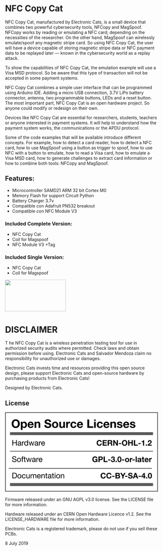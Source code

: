 # NFC Copy Cat

NFC Copy Cat, manufactured by Electronic Cats, is a small device that combines two powerful cybersecurity tools, NFCopy and MagSpoof. NFCopy works by reading or emulating a NFC card; depending on the necessities of the researcher. On the other hand, MagSpoof can wirelessly emulate/spoof any magnetic stripe card. So using NFC Copy Cat, the user will have a device capable of storing magnetic stripe data or NFC payment data to be replayed later — known in the cybersecurity world as a replay attack. 

To show the capabilities of NFC Copy Cat, the emulation example will use a Visa MSD protocol. So be aware that this type of transaction will not be accepted in some payment systems.

NFC Copy Cat combines a simple user interface that can be programmed using Arduino IDE. Adding a micro USB connection, 3.7V LiPo battery connector, antenna, two programmable buttons, LEDs and a reset button. The most important part, NFC Copy Cat is an open hardware project. So anyone could modify or redesign on their own.

Devices like NFC Copy Cat are essential for researchers, students, teachers or anyone interested in payment systems. It will help to understand how the payment system works, the communications or the APDU protocol. 

Some of the code examples that will be available introduce different concepts. For example, how to detect a card reader, how to detect a NFC card, how to use MagSpoof using a button as trigger to spoof, how to use NFC with a button to emulate, how to read a Visa card, how to emulate a Visa MSD card, how to generate challenges to extract card information or how to combine both tools: NFCopy and MagSpoof.

## Features:
- Microcontroller SAMD21 ARM 32 bit Cortex M0
- Memory Flash for support Circuit Python
- Battery Charger 3.7v
- Compatible con Adafruit PN532 breakout
- Compatible con NFC Module V3

### Included Complete Version:
- NFC Copy Cat
- Coil for Magspoof
- NFC Module V3 +Tag 
### Included Single Version:
- NFC Copy Cat
- Coil for Magspoof

<a href="https://electroniccats.com/store/nfc-copy-cat/">
  <img src="https://electroniccats.com/wp-content/uploads/badge_store.png" width="200" height="104" />
</a>

# DISCLAIMER
T
he NFC Copy Cat is a wireless penetration testing tool for use in authorized security audits where permitted. Check laws and obtain permission before using. Electronic Cats and Salvador Mendoza claim no responsibility for unauthorized use or damages.

Electronic Cats invests time and resources providing this open source design, please support Electronic Cats and open-source hardware by purchasing products from Electronic Cats!

Designed by Electronic Cats.

## License
![OpenSourceLicense](https://github.com/ElectronicCats/AjoloteBoard/raw/master/OpenSourceLicense.png)

Firmware released under an GNU AGPL v3.0 license. See the LICENSE file for more information.

Hardware released under an CERN Open Hardware Licence v1.2. See the LICENSE_HARDWARE file for more information.

Electronic Cats is a registered trademark, please do not use if you sell these PCBs.

8 July 2019

